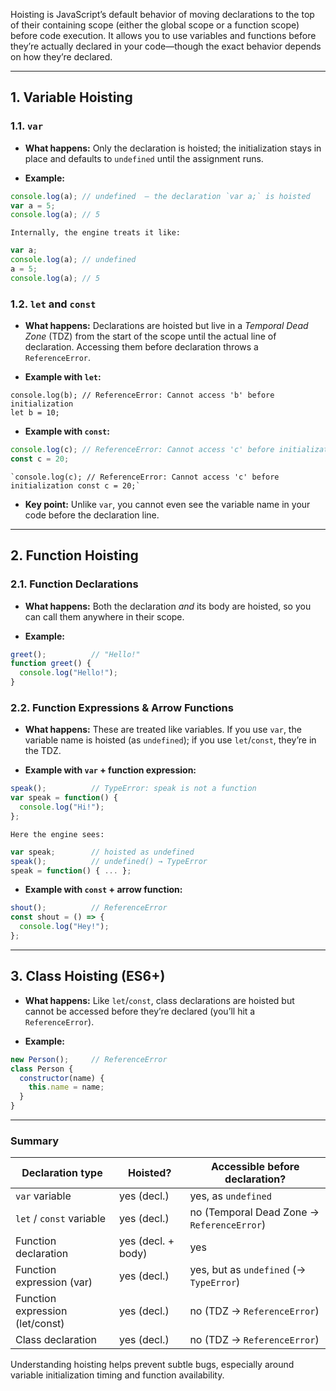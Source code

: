  Hoisting is JavaScript’s default behavior of moving declarations to the top of their containing scope (either the global scope or a function scope) before code execution. It allows you to use variables and functions before they’re actually declared in your code—though the exact behavior depends on how they’re declared.

---

## 1. Variable Hoisting

### 1.1. `var`

- **What happens:** Only the declaration is hoisted; the initialization stays in place and defaults to `undefined` until the assignment runs.
    
- **Example:**
    
    
```js
console.log(a); // undefined  — the declaration `var a;` is hoisted
var a = 5;
console.log(a); // 5
```


    Internally, the engine treats it like:

```js
var a;
console.log(a); // undefined
a = 5;
console.log(a); // 5
```
### 1.2. `let` and `const`

- **What happens:** Declarations are hoisted but live in a _Temporal Dead Zone_ (TDZ) from the start of the scope until the actual line of declaration. Accessing them before declaration throws a `ReferenceError`.
    
- **Example with `let`:**
```
console.log(b); // ReferenceError: Cannot access 'b' before initialization
let b = 10;

```

- **Example with `const`:**
    
```js
console.log(c); // ReferenceError: Cannot access 'c' before initialization
const c = 20;

```
    
    `console.log(c); // ReferenceError: Cannot access 'c' before initialization const c = 20;`
    
- **Key point:** Unlike `var`, you cannot even see the variable name in your code before the declaration line.
    

---

## 2. Function Hoisting

### 2.1. Function Declarations

- **What happens:** Both the declaration _and_ its body are hoisted, so you can call them anywhere in their scope.
    
- **Example:**
    
```js
greet();          // "Hello!"
function greet() {
  console.log("Hello!");
}

```
### 2.2. Function Expressions & Arrow Functions

- **What happens:** These are treated like variables. If you use `var`, the variable name is hoisted (as `undefined`); if you use `let`/`const`, they’re in the TDZ.
    
- **Example with `var` + function expression:**
```js
speak();          // TypeError: speak is not a function
var speak = function() {
  console.log("Hi!");
};

```

    Here the engine sees:
    
```js
var speak;        // hoisted as undefined
speak();          // undefined() → TypeError
speak = function() { ... };

```
    
- **Example with `const` + arrow function:**

```js
shout();          // ReferenceError
const shout = () => {
  console.log("Hey!");
};

```

---

## 3. Class Hoisting (ES6+)

- **What happens:** Like `let`/`const`, class declarations are hoisted but cannot be accessed before they’re declared (you’ll hit a `ReferenceError`).
    
- **Example:**
```js
new Person();     // ReferenceError
class Person {
  constructor(name) {
    this.name = name;
  }
}

```

---

### Summary

|Declaration type|Hoisted?|Accessible before declaration?|
|---|---|---|
|`var` variable|yes (decl.)|yes, as `undefined`|
|`let` / `const` variable|yes (decl.)|no (Temporal Dead Zone → `ReferenceError`)|
|Function declaration|yes (decl. + body)|yes|
|Function expression (var)|yes (decl.)|yes, but as `undefined` (→ `TypeError`)|
|Function expression (let/const)|yes (decl.)|no (TDZ → `ReferenceError`)|
|Class declaration|yes (decl.)|no (TDZ → `ReferenceError`)|

Understanding hoisting helps prevent subtle bugs, especially around variable initialization timing and function availability.